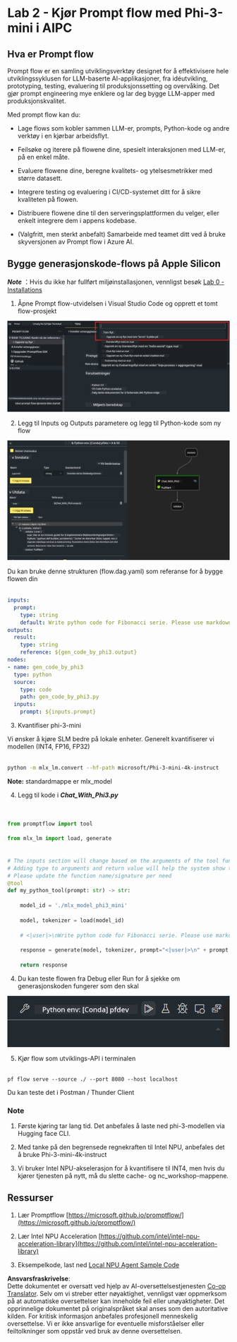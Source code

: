 <!--
CO_OP_TRANSLATOR_METADATA:
{
  "original_hash": "3dbbf568625b1ee04b354c2dc81d3248",
  "translation_date": "2025-07-17T04:26:52+00:00",
  "source_file": "md/02.Application/02.Code/Phi3/VSCodeExt/HOL/Apple/02.PromptflowWithMLX.md",
  "language_code": "no"
}
-->
# **Lab 2 - Kjør Prompt flow med Phi-3-mini i AIPC**

## **Hva er Prompt flow**

Prompt flow er en samling utviklingsverktøy designet for å effektivisere hele utviklingssyklusen for LLM-baserte AI-applikasjoner, fra idéutvikling, prototyping, testing, evaluering til produksjonssetting og overvåking. Det gjør prompt engineering mye enklere og lar deg bygge LLM-apper med produksjonskvalitet.

Med prompt flow kan du:

- Lage flows som kobler sammen LLM-er, prompts, Python-kode og andre verktøy i en kjørbar arbeidsflyt.

- Feilsøke og iterere på flowene dine, spesielt interaksjonen med LLM-er, på en enkel måte.

- Evaluere flowene dine, beregne kvalitets- og ytelsesmetrikker med større datasett.

- Integrere testing og evaluering i CI/CD-systemet ditt for å sikre kvaliteten på flowen.

- Distribuere flowene dine til den serveringsplattformen du velger, eller enkelt integrere dem i appens kodebase.

- (Valgfritt, men sterkt anbefalt) Samarbeide med teamet ditt ved å bruke skyversjonen av Prompt flow i Azure AI.



## **Bygge generasjonskode-flows på Apple Silicon**

***Note*** ：Hvis du ikke har fullført miljøinstallasjonen, vennligst besøk [Lab 0 -Installations](./01.Installations.md)

1. Åpne Prompt flow-utvidelsen i Visual Studio Code og opprett et tomt flow-prosjekt

![create](../../../../../../../../../translated_images/pf_create.bde888dc83502eba082a058175bbf1eee6791219795393a386b06fd3043ec54d.no.png)

2. Legg til Inputs og Outputs parametere og legg til Python-kode som ny flow

![flow](../../../../../../../../../translated_images/pf_flow.520824c0969f2a94f17e947f86bdc4b4c6c88a2efa394fe3bcfb58c0dbc578a7.no.png)


Du kan bruke denne strukturen (flow.dag.yaml) som referanse for å bygge flowen din

```yaml

inputs:
  prompt:
    type: string
    default: Write python code for Fibonacci serie. Please use markdown as output
outputs:
  result:
    type: string
    reference: ${gen_code_by_phi3.output}
nodes:
- name: gen_code_by_phi3
  type: python
  source:
    type: code
    path: gen_code_by_phi3.py
  inputs:
    prompt: ${inputs.prompt}


```

3. Kvantifiser phi-3-mini

Vi ønsker å kjøre SLM bedre på lokale enheter. Generelt kvantifiserer vi modellen (INT4, FP16, FP32)


```bash

python -m mlx_lm.convert --hf-path microsoft/Phi-3-mini-4k-instruct

```

**Note:** standardmappe er mlx_model 

4. Legg til kode i ***Chat_With_Phi3.py***


```python


from promptflow import tool

from mlx_lm import load, generate


# The inputs section will change based on the arguments of the tool function, after you save the code
# Adding type to arguments and return value will help the system show the types properly
# Please update the function name/signature per need
@tool
def my_python_tool(prompt: str) -> str:

    model_id = './mlx_model_phi3_mini'

    model, tokenizer = load(model_id)

    # <|user|>\nWrite python code for Fibonacci serie. Please use markdown as output<|end|>\n<|assistant|>

    response = generate(model, tokenizer, prompt="<|user|>\n" + prompt  + "<|end|>\n<|assistant|>", max_tokens=2048, verbose=True)

    return response


```

4. Du kan teste flowen fra Debug eller Run for å sjekke om generasjonskoden fungerer som den skal

![RUN](../../../../../../../../../translated_images/pf_run.4239e8a0b420a58284edf6ee1471c1697c345670313c8e7beac0edaee15b9a9d.no.png)

5. Kjør flow som utviklings-API i terminalen

```

pf flow serve --source ./ --port 8080 --host localhost   

```

Du kan teste det i Postman / Thunder Client


### **Note**

1. Første kjøring tar lang tid. Det anbefales å laste ned phi-3-modellen via Hugging face CLI.

2. Med tanke på den begrensede regnekraften til Intel NPU, anbefales det å bruke Phi-3-mini-4k-instruct

3. Vi bruker Intel NPU-akselerasjon for å kvantifisere til INT4, men hvis du kjører tjenesten på nytt, må du slette cache- og nc_workshop-mappene.



## **Ressurser**

1. Lær Promptflow [https://microsoft.github.io/promptflow/](https://microsoft.github.io/promptflow/)

2. Lær Intel NPU Acceleration [https://github.com/intel/intel-npu-acceleration-library](https://github.com/intel/intel-npu-acceleration-library)

3. Eksempelkode, last ned [Local NPU Agent Sample Code](../../../../../../../../../code/07.Lab/01/AIPC/local-npu-agent)

**Ansvarsfraskrivelse**:  
Dette dokumentet er oversatt ved hjelp av AI-oversettelsestjenesten [Co-op Translator](https://github.com/Azure/co-op-translator). Selv om vi streber etter nøyaktighet, vennligst vær oppmerksom på at automatiske oversettelser kan inneholde feil eller unøyaktigheter. Det opprinnelige dokumentet på originalspråket skal anses som den autoritative kilden. For kritisk informasjon anbefales profesjonell menneskelig oversettelse. Vi er ikke ansvarlige for eventuelle misforståelser eller feiltolkninger som oppstår ved bruk av denne oversettelsen.